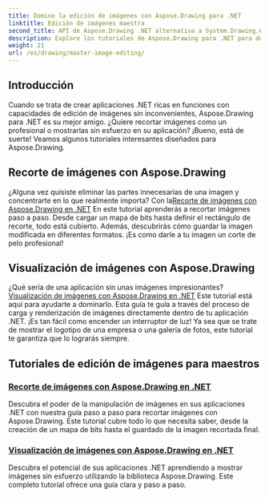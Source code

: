 ```yaml
---
title: Domine la edición de imágenes con Aspose.Drawing para .NET
linktitle: Edición de imágenes maestra
second_title: API de Aspose.Drawing .NET alternativa a System.Drawing.Common
description: Explore los tutoriales de Aspose.Drawing para .NET para dominar la edición, el recorte y la visualización de imágenes en aplicaciones .NET con guías paso a paso.
weight: 21
url: /es/drawing/master-image-editing/
---
```

## Introducción

Cuando se trata de crear aplicaciones .NET ricas en funciones con capacidades de edición de imágenes sin inconvenientes, Aspose.Drawing para .NET es su mejor amigo. ¿Quiere recortar imágenes como un profesional o mostrarlas sin esfuerzo en su aplicación? ¡Bueno, está de suerte! Veamos algunos tutoriales interesantes diseñados para Aspose.Drawing.

## Recorte de imágenes con Aspose.Drawing  
 ¿Alguna vez quisiste eliminar las partes innecesarias de una imagen y concentrarte en lo que realmente importa? Con la[Recorte de imágenes con Aspose.Drawing en .NET](./image-cropping/) En este tutorial aprenderás a recortar imágenes paso a paso. Desde cargar un mapa de bits hasta definir el rectángulo de recorte, todo está cubierto. Además, descubrirás cómo guardar la imagen modificada en diferentes formatos. ¡Es como darle a tu imagen un corte de pelo profesional!  

## Visualización de imágenes con Aspose.Drawing  
 ¿Qué sería de una aplicación sin unas imágenes impresionantes?[Visualización de imágenes con Aspose.Drawing en .NET](./image-display/) Este tutorial está aquí para ayudarte a dominarlo. Esta guía te guía a través del proceso de carga y renderización de imágenes directamente dentro de tu aplicación .NET. ¡Es tan fácil como encender un interruptor de luz! Ya sea que se trate de mostrar el logotipo de una empresa o una galería de fotos, este tutorial te garantiza que lo lograrás siempre.
  
## Tutoriales de edición de imágenes para maestros
### [Recorte de imágenes con Aspose.Drawing en .NET](./image-cropping/)
Descubra el poder de la manipulación de imágenes en sus aplicaciones .NET con nuestra guía paso a paso para recortar imágenes con Aspose.Drawing. Este tutorial cubre todo lo que necesita saber, desde la creación de un mapa de bits hasta el guardado de la imagen recortada final.
### [Visualización de imágenes con Aspose.Drawing en .NET](./image-display/)
Descubra el potencial de sus aplicaciones .NET aprendiendo a mostrar imágenes sin esfuerzo utilizando la biblioteca Aspose.Drawing. Este completo tutorial ofrece una guía clara y paso a paso.
